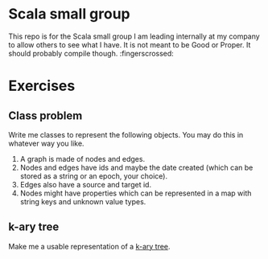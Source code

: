 # Scala small group

This repo is for the Scala small group I am leading internally at my company to allow others to see what I have. It is not meant to be Good or Proper. It should probably compile though. :fingerscrossed:

# Exercises

## Class problem

Write me classes to represent the following objects. You may do this in whatever way you like.

1. A graph is made of nodes and edges.
1. Nodes and edges have ids and maybe the date created (which can be stored as a string or an epoch, your choice).
1. Edges also have a source and target id.
1. Nodes might have properties which can be represented in a map with string keys and unknown value types.

## k-ary tree

Make me a usable representation of a [k-ary tree](https://en.wikipedia.org/wiki/K-ary_tree).
